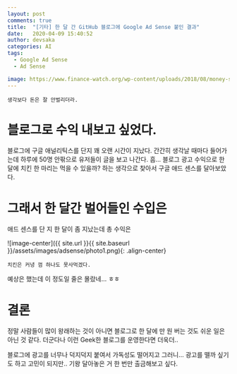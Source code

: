 ```yaml
---
layout: post
comments: true
title:  "[기타] 한 달 간 GitHub 블로그에 Google Ad Sense 붙인 결과"
date:   2020-04-09 15:40:52
author: devsaka
categories: AI
tags:
  - Google Ad Sense
  - Ad Sense

image: https://www.finance-watch.org/wp-content/uploads/2018/08/money-supply-1600x1067.jpg
---
```


```
생각보다 돈은 잘 안벌리더라.
```

# 블로그로 수익 내보고 싶었다.

블로그에 구글 애널리틱스를 단지 꽤 오랜 시간이 지났다. 간간히 생각날 때마다 들어가는데 하루에 50명 안팎으로 유저들이 글을 보고 나간다. 흠... 블로그 광고 수익으로 한 달에 치킨 한 마리는 먹을 수 있을까? 하는 생각으로 찾아서 구글 애드 센스를 달아보았다.


# 그래서 한 달간 벌어들인 수입은

애드 센스를 단 지 한 달이 좀 지났는데 총 수익은

![image-center]({{ site.url }}{{ site.baseurl }}/assets/images/adsense/photo1.png){: .align-center}

```
치킨은 커녕 껌 하나도 못사먹겠다.
```

예상은 했는데 이 정도일 줄은 몰랐네... ㅎㅎ 

# 결론

정말 사람들이 많이 왕래하는 것이 아니면 블로그로 한 달에 만 원 버는 것도 쉬운 일은 아닌 것 같다. 더군다나 이런 Geek한 블로그를 운영한다면 더욱더..

블로그에 광고를 너무나 덕지덕지 붙여서 가독성도 떨어지고 그러니... 광고를 뗄까 싶기도 하고 고민이 되지만.. 기왕 달아놓은 거 한 번만 출금해보고 싶다.